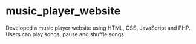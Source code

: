 # music_player_website
Developed a music player website using HTML, CSS, JavaScript and PHP. Users can play songs, pause and shuffle songs.
